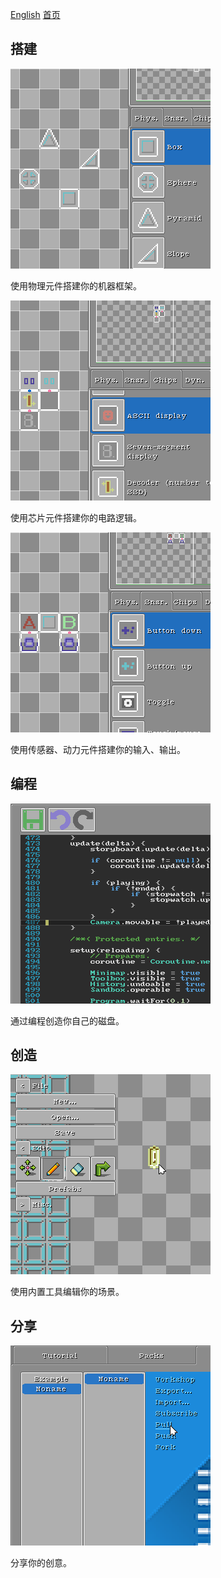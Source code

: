 [English](https://paladin-t.github.io/crft/docs/slides)
[首页](https://paladin-t.github.io/crft/README_cn)

## 搭建

![](slides/slide0.png)

使用物理元件搭建你的机器框架。

![](slides/slide1.png)

使用芯片元件搭建你的电路逻辑。

![](slides/slide2.png)

使用传感器、动力元件搭建你的输入、输出。

## 编程

![](slides/slide3.png)

通过编程创造你自己的磁盘。

## 创造

![](slides/slide4.png)

使用内置工具编辑你的场景。

## 分享

![](slides/slide5.png)

分享你的创意。
